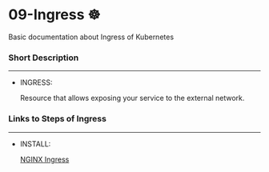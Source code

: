 # 09-Ingress  ☸
Basic documentation about Ingress of Kubernetes

### Short Description
-----------------
* INGRESS:

  Resource that allows exposing your service to the external network.


### Links to Steps of Ingress
-----------------
* INSTALL:

  [NGINX Ingress](https://kubernetes.github.io/ingress-nginx/deploy/)
  


